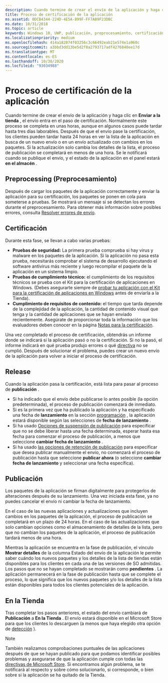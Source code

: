 ```yaml
---
description: Cuando termine de crear el envío de la aplicación y haga clic en enviar a la tienda, el envío entra en el paso de certificación.
title: Proceso de certificación de la aplicación
ms.assetid: 0DCB4344-224D-4E5A-899F-FF7A89F23DBC
ms.date: 10/31/2018
ms.topic: article
keywords: Windows 10, UWP, publicación, preprocesamiento, certificación, versión, pendiente, envío, publicación, estado, tiempo
ms.localizationpriority: medium
ms.openlocfilehash: 414a182074f03256c3c66492eab21e574e1a960c
ms.sourcegitcommit: a3bbd3dd13be5d2f8a2793717adf4276840ee17d
ms.translationtype: MT
ms.contentlocale: es-ES
ms.lasthandoff: 10/30/2020
ms.locfileid: "93034988"
---
```

# <a name="the-app-certification-process"></a>Proceso de certificación de la aplicación

Cuando termine de crear el envío de la aplicación y haga clic en **Enviar a la tienda** , el envío entra en el paso de certificación. Normalmente este proceso se completa en unas horas, aunque en algunos casos puede tardar hasta tres días laborables. Después de que el envío pase la certificación, los clientes pueden tardar hasta 24 horas en ver la lista de la aplicación en busca de un nuevo envío o en un envío actualizado con cambios en los paquetes. Si la actualización solo cambia los detalles de la lista, el proceso de publicación se completará en menos de una hora.  Se le notificará cuando se publique el envío, y el estado de la aplicación en el panel estará **en el almacén** .

## <a name="preprocessing"></a>Preprocessing (Preprocesamiento)

Después de cargar los paquetes de la aplicación correctamente y enviar la aplicación para su certificación, los paquetes se ponen en cola para someterse a pruebas. Se mostrará un mensaje si se detectan los errores durante el preprocesamiento. Para obtener más información sobre posibles errores, consulta [Resolver errores de envío](resolve-submission-errors.md).

## <a name="certification"></a>Certificación

Durante esta fase, se llevan a cabo varias pruebas:

-   **Pruebas de seguridad:** La primera prueba comprueba si hay virus y malware en los paquetes de la aplicación. Si la aplicación no pasa esta prueba, necesitarás comprobar el sistema de desarrollo ejecutando el software antivirus más reciente y luego recompilar el paquete de la aplicación en un sistema limpio.
-   **Pruebas de cumplimiento técnico:** el cumplimiento de los requisitos técnicos se prueba con el Kit para la certificación de aplicaciones en Windows. (Debes asegurarte siempre de [probar tu aplicación con el Kit para la certificación de aplicaciones en Windows](../debug-test-perf/windows-app-certification-kit.md) antes de enviarla a la Tienda).
-   **Cumplimiento de requisitos de contenido:** el tiempo que tarda depende de la complejidad de la aplicación, la cantidad de contenido visual que tenga y la cantidad de aplicaciones que se hayan enviado recientemente. Asegúrate de proporcionar toda la información que los evaluadores deben conocer en la página [Notas para la certificación](notes-for-certification.md).

Una vez completado el proceso de certificación, obtendrás un informe donde se indicará si la aplicación pasó o no la certificación. Si no la pasó, el informe indicará en qué prueba produjo errores o qué [directiva](store-policies.md) no se cumplió. Después de solucionar el problema, puedes crear un nuevo envío de la aplicación para volver a iniciar el proceso de certificación.

## <a name="release"></a>Release

Cuando la aplicación pasa la certificación, está lista para pasar al proceso de **publicación** .

- Si ha indicado que el envío debe publicarse lo antes posible (la opción predeterminada), el proceso de publicación comenzará de inmediato.
- Si es la primera vez que ha publicado la aplicación y ha especificado una fecha de **lanzamiento** en la sección [programación](configure-precise-release-scheduling.md#release) , la aplicación estará disponible según las selecciones de **fecha de lanzamiento** .
- Si ha usado [Opciones de suspensión de publicación](manage-submission-options.md#publishing-hold-options) para especificar que no se debe liberar hasta una fecha determinada, esperar hasta esa fecha para comenzar el proceso de publicación, a menos que seleccione **cambiar fecha de lanzamiento** .
- Si ha usado [las opciones de retención de publicación](manage-submission-options.md#publishing-hold-options) para especificar que desea publicar manualmente el envío, no comenzará el proceso de publicación hasta que seleccione **publicar ahora** (o seleccione **cambiar fecha de lanzamiento** y seleccionar una fecha específica).


## <a name="publishing"></a>Publicación

Los paquetes de la aplicación se firman digitalmente para protegerlos de alteraciones después de su lanzamiento. Una vez iniciada esta fase, ya no puedes cancelar el envío ni cambiar la fecha de lanzamiento.

En el caso de las nuevas aplicaciones y actualizaciones que incluyen cambios en los paquetes de la aplicación, el proceso de publicación se completará en un plazo de 24 horas. En el caso de las actualizaciones que solo cambian opciones como el almacenamiento de detalles de la lista, pero que no cambian los paquetes de la aplicación, el proceso de publicación tardará menos de una hora.

Mientras la aplicación se encuentra en la fase de publicación, el vínculo **Mostrar detalles** de la columna Estado del envío de la aplicación le permite saber cuándo los nuevos paquetes y los detalles de la lista de tiendas están disponibles para los clientes en cada una de las versiones de SO admitidas. Los pasos que no se hayan completado se mostrarán como **pendientes** . La aplicación permanecerá en la fase de publicación hasta que se complete el proceso, lo que significa que los nuevos paquetes y/o los detalles de la lista están disponibles para todos los clientes potenciales de la aplicación.

## <a name="in-the-store"></a>En la Tienda 

Tras completar los pasos anteriores, el estado del envío cambiará de **Publicación** a **En la Tienda** . El envío estará disponible en el Microsoft Store para que los clientes lo descarguen (a menos que haya elegido otra opción de [detección](choose-visibility-options.md#discoverability) ). 

> [!NOTE]
> También realizamos comprobaciones puntuales de las aplicaciones después de que se hayan publicado para que podamos identificar posibles problemas y asegurarse de que la aplicación cumple con todas las [directivas de Microsoft Store](store-policies.md). Si encontramos algún problema, se te notificará al respecto y sobre cómo solucionarlo, si corresponde, o bien sobre si la aplicación se ha quitado de la Tienda.

 

 

 




